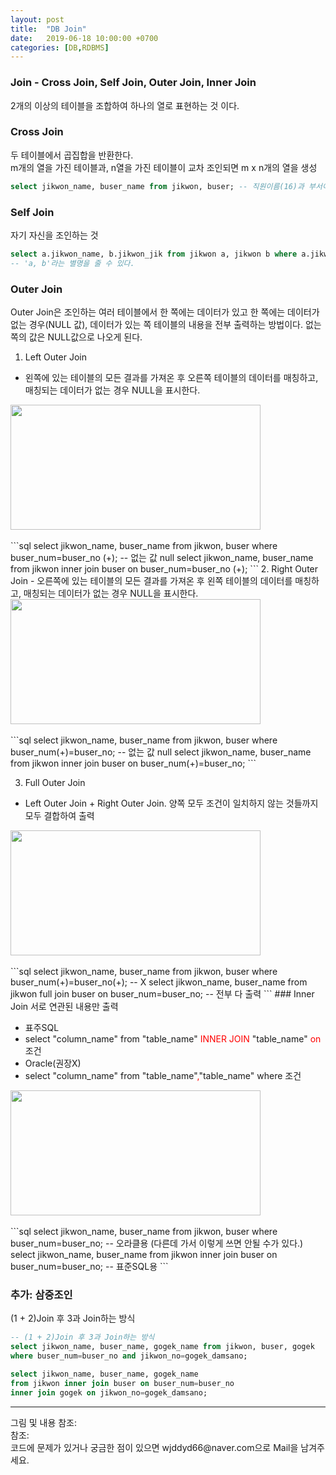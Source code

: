 ```yaml
---
layout: post
title:  "DB Join"
date:   2019-06-18 10:00:00 +0700
categories: [DB,RDBMS]
---
```


###  Join - Cross Join, Self Join, Outer Join, Inner Join
2개의 이상의 테이블을 조합하여 하나의 열로 표현하는 것 이다.

###  Cross Join  
두 테이블에서 곱집합을 반환한다.  
m개의 열을 가진 테이블과, n열을 가진 테이블이 교차 조인되면 m x n개의 열을 생성  
```sql
select jikwon_name, buser_name from jikwon, buser; -- 직원이름(16)과 부서이름(4)이 1:1 대응. 16*4 = 64개.
```

###  Self Join
자기 자신을 조인하는 것
```sql
select a.jikwon_name, b.jikwon_jik from jikwon a, jikwon b where a.jikwon_no=b.jikwon_no; 
-- 'a, b'라는 별명을 줄 수 있다.
```
###  Outer Join
Outer Join은 조인하는 여러 테이블에서 한 쪽에는 데이터가 있고 한 쪽에는 데이터가 없는 경우(NULL 값), 데이터가 있는 쪽 테이블의 내용을 전부 출력하는 방법이다. 없는 쪽의 값은 NULL값으로 나오게 된다.  
1. Left Outer Join
 - 왼쪽에 있는 테이블의 모든 결과를 가져온 후 오른쪽 테이블의 데이터를 매칭하고, 매칭되는 데이터가 없는 경우 NULL을 표시한다.  
<div ><img src="https://t1.daumcdn.net/cfile/tistory/224EFA4656EF49B309" height="200" width="400" style="margin-left:auto; margin-right:auto;"/></div><br>
```sql
select jikwon_name, buser_name from jikwon, buser where buser_num=buser_no (+); 
-- 없는 값 null
select jikwon_name, buser_name from jikwon inner join buser on buser_num=buser_no (+); 
```
2. Right Outer Join
 - 오른쪽에 있는 테이블의 모든 결과를 가져온 후 왼쪽 테이블의 데이터를 매칭하고, 매칭되는 데이터가 없는 경우 NULL을 표시한다.  
<div><img src="https://t1.daumcdn.net/cfile/tistory/2418A25056EF4BA912" height="200" width="400" /></div><br>
```sql
select jikwon_name, buser_name from jikwon, buser where buser_num(+)=buser_no; 
-- 없는 값 null
select jikwon_name, buser_name from jikwon inner join buser on buser_num(+)=buser_no;
```

3. Full Outer Join
 - Left Outer Join + Right Outer Join. 양쪽 모두 조건이 일치하지 않는 것들까지 모두 결합하여 출력  
<div><img src="https://t1.daumcdn.net/cfile/tistory/232EF54356EF4DA123" height="200" width="400" /></div><br>
```sql
select jikwon_name, buser_name from jikwon, buser where buser_num(+)=buser_no(+); -- X
select jikwon_name, buser_name from jikwon full join buser on buser_num=buser_no; 
-- 전부 다 출력
```
###  Inner Join
서로 연관된 내용만 출력  
<ul>
<li>표주SQL</li>  
<li>select "column_name" from "table_name" <span style ="color: red">INNER  JOIN</span> "table_name" <span style ="color: red">on</span> 조건</li>
<li>Oracle(권장X)</li>
<li>select "column_name" from "table_name"<span style ="color: red">,</span>"table_name" where 조건</li>
</ul>
<div><img src="https://t1.daumcdn.net/cfile/tistory/251A374456EB994D13" height="200" width="400" /></div><br>
```sql
select jikwon_name, buser_name from jikwon, buser where buser_num=buser_no; 
-- 오라클용 (다른데 가서 이렇게 쓰면 안될 수가 있다.)
select jikwon_name, buser_name from jikwon inner join buser on buser_num=buser_no; 
-- 표준SQL용
```

###  추가: 삼중조인
(1 + 2)Join 후 3과 Join하는 방식  
```sql
-- (1 + 2)Join 후 3과 Join하는 방식
select jikwon_name, buser_name, gogek_name from jikwon, buser, gogek
where buser_num=buser_no and jikwon_no=gogek_damsano;

select jikwon_name, buser_name, gogek_name 
from jikwon inner join buser on buser_num=buser_no 
inner join gogek on jikwon_no=gogek_damsano;
```
<hr>
그림 및 내용 참조: <https://clairdelunes.tistory.com/22><br>
참조: <https://github.com/wjddyd66/DB/tree/master/Join><br>
코드에 문제가 있거나 궁금한 점이 있으면 wjddyd66@naver.com으로  Mail을 남겨주세요.